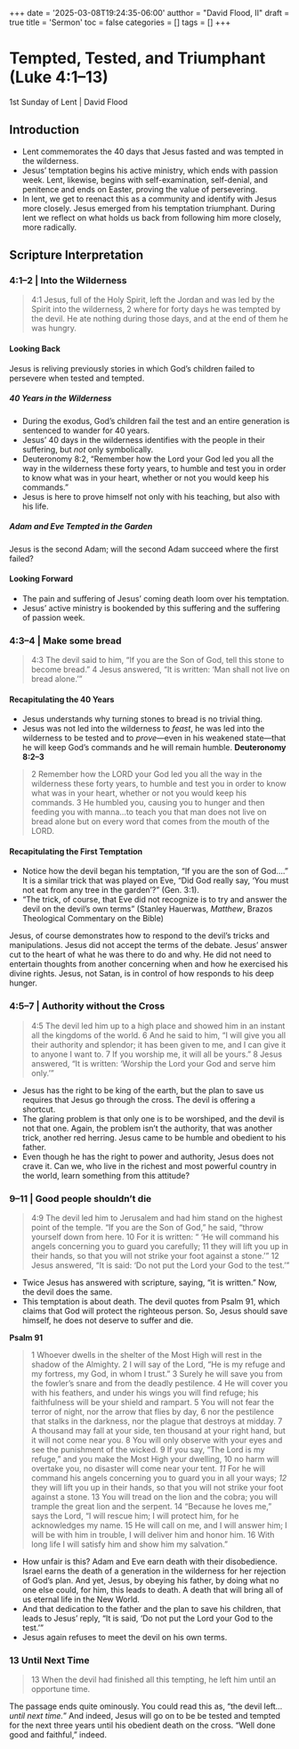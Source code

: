 +++
date = '2025-03-08T19:24:35-06:00'
autthor = "David Flood, II"
draft = true
title = 'Sermon'
toc = false
categories = []
tags = []
+++

# Tempted, Tested, and Triumphant (Luke 4:1–13)
1st Sunday of Lent | David Flood

## Introduction
- Lent commemorates the 40 days that Jesus fasted and was tempted in the wilderness.
- Jesus’ temptation begins his active ministry, which ends with passion week. Lent, likewise, begins with self-examination, self-denial, and penitence and ends on Easter, proving the value of persevering.
-  In lent, we get to reenact this as a community and identify with Jesus more closely. Jesus emerged from his temptation triumphant. During lent we reflect on what holds us back from following him more closely, more radically.

## Scripture Interpretation
### 4:1–2 | Into the Wilderness
> 4:1 Jesus, full of the Holy Spirit, left the Jordan and was led by the Spirit into the wilderness, 2 where for forty days he was tempted by the devil. He ate nothing during those days, and at the end of them he was hungry.

#### Looking Back
Jesus is reliving previously stories in which God’s children failed to persevere when tested and tempted.
##### 40 Years in the Wilderness
- During the exodus, God’s children fail the test and an entire generation is sentenced to wander for 40 years.
- Jesus’ 40 days in the wilderness identifies with the people in their suffering, but _not_ only symbolically.
- Deuteronomy 8:2, “Remember how the Lord your God led you all the way in the wilderness these forty years, to humble and test you in order to know what was in your heart, whether or not you would keep his commands.”
- Jesus is here to prove himself not only with his teaching, but also with his life.

##### Adam and Eve Tempted in the Garden
Jesus is the second Adam; will the second Adam succeed where the first failed?

#### Looking Forward
- The pain and suffering of Jesus’ coming death loom over his temptation.
- Jesus’ active ministry is bookended by this suffering and the suffering of passion week.

### 4:3–4 | Make some bread
> 4:3 The devil said to him, “If you are the Son of God, tell this stone to become bread.” 4 Jesus answered, “It is written: ‘Man shall not live on bread alone.’”

#### Recapitulating the 40 Years
- Jesus understands why turning stones to bread is no trivial thing.
-  Jesus was not led into the wilderness to _feast_, he was led into the wilderness to be tested and to _prove_—even in his weakened state—that he will keep God’s commands and he will remain humble.
**Deuteronomy 8:2–3**
> 2 Remember how the LORD your God led you all the way in the wilderness these forty years, to humble and test you in order to know what was in your heart, whether or not you would keep his commands. 3 He humbled you, causing you to hunger and then feeding you with manna…to teach you that man does not live on bread alone but on every word that comes from the mouth of the LORD. 

#### Recapitulating the First Temptation
- Notice how the devil began his temptation, “If you are the son of God….” It is a similar trick that was played on Eve, “Did God really say, ‘You must not eat from any tree in the garden’?” (Gen. 3:1).
- “The trick, of course, that Eve did not recognize is to try and answer the devil on the devil’s own terms” (Stanley Hauerwas, _Matthew_, Brazos Theological Commentary on the Bible)
 

Jesus, of course demonstrates how to respond to the devil’s tricks and manipulations. Jesus did not accept the terms of the debate. Jesus’ answer cut to the heart of what he was there to do and why. He did not need to entertain thoughts from another concerning when and how he exercised his divine rights. Jesus, not Satan, is in control of how responds to his deep hunger.

### 4:5–7 | Authority without the Cross
> 4:5 The devil led him up to a high place and showed him in an instant all the kingdoms of the world. 6 And he said to him, “I will give you all their authority and splendor; it has been given to me, and I can give it to anyone I want to. 7 If you worship me, it will all be yours.” 8 Jesus answered, “It is written: ‘Worship the Lord your God and serve him only.’”

- Jesus has the right to be king of the earth, but the plan to save us requires that Jesus go through the cross. The devil is offering a shortcut.
- The glaring problem is that only one is to be worshiped, and the devil is not that one. Again, the problem isn’t the authority, that was another trick, another red herring. Jesus came to be humble and obedient to his father.
- Even though he has the right to power and authority, Jesus does not crave it. Can we, who live in the richest and most powerful country in the world, learn something from this attitude?

### 9–11 | Good people shouldn’t die
> 4:9 The devil led him to Jerusalem and had him stand on the highest point of the temple. “If you are the Son of God,” he said, “throw yourself down from here. 10 For it is written: “ ‘He will command his angels concerning you to guard you carefully; 11 they will lift you up in their hands, so that you will not strike your foot against a stone.’” 12 Jesus answered, “It is said: ‘Do not put the Lord your God to the test.’”

- Twice Jesus has answered with scripture, saying, “it is written.” Now, the devil does the same.
- This temptation is about death. The devil quotes from Psalm 91, which claims that God will protect the righteous person. So, Jesus should save himself, he does not deserve to suffer and die.

**Psalm 91**
> 1 Whoever dwells in the shelter of the Most High will rest in the shadow of the Almighty. 2 I will say of the Lord, “He is my refuge and my fortress, my God, in whom I trust.” 3 Surely he will save you from the fowler’s snare and from the deadly pestilence. 4 He will cover you with his feathers, and under his wings you will find refuge; his faithfulness will be your shield and rampart. 5 You will not fear the terror of night, nor the arrow that flies by day, 6 nor the pestilence that stalks in the darkness, nor the plague that destroys at midday. 7 A thousand may fall at your side, ten thousand at your right hand, but it will not come near you. 8 You will only observe with your eyes and see the punishment of the wicked. 9 If you say, “The Lord is my refuge,” and you make the Most High your dwelling, 10 no harm will overtake you, no disaster will come near your tent. _11_ For he will command his angels concerning you to guard you in all your ways; _12_ they will lift you up in their hands, so that you will not strike your foot against a stone. 13 You will tread on the lion and the cobra; you will trample the great lion and the serpent. 14 “Because he loves me,” says the Lord, “I will rescue him; I will protect him, for he acknowledges my name. 15 He will call on me, and I will answer him; I will be with him in trouble, I will deliver him and honor him. 16 With long life I will satisfy him and show him my salvation.”

- How unfair is this? Adam and Eve earn death with their disobedience. Israel earns the death of a generation in the wilderness for her rejection of God’s plan. And yet, Jesus, by obeying his father, by doing what no one else could, for him, this leads to death. A death that will bring all of us eternal life in the New World. 
- And that dedication to the father and the plan to save his children, that leads to Jesus’ reply, “It is said, ‘Do not put the Lord your God to the test.’”
- Jesus again refuses to meet the devil on his own terms.

### 13 Until Next Time
> 13 When the devil had finished all this tempting, he left him until an opportune time.

The passage ends quite ominously. You could read this as, “the devil left…_until next time._” And indeed, Jesus will go on to be be tested and tempted for the next three years until his obedient death on the cross. “Well done good and faithful,” indeed. 